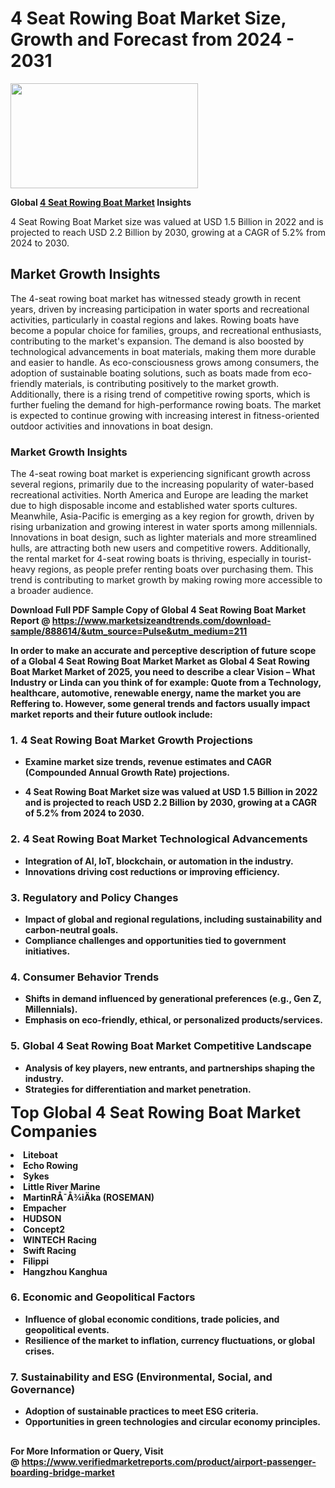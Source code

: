 <H1>4 Seat Rowing Boat Market Size, Growth and Forecast from 2024 - 2031</H1><img class="aligncenter size-medium wp-image-584254" src="https://thirdeyenews.in/wp-content/uploads/2024/09/Global-Market-Research-300x168.jpeg" alt="" width="300" height="168" /><p><strong>Global&nbsp;<a href="https://www.marketsizeandtrends.com/download-sample/888614/&amp;utm_source=Pulse&amp;utm_medium=211">4 Seat Rowing Boat Market</a> Insights</strong></p><p>4 Seat Rowing Boat Market size was valued at USD 1.5 Billion in 2022 and is projected to reach USD 2.2 Billion by 2030, growing at a CAGR of 5.2% from 2024 to 2030.</p><p><h2>Market Growth Insights</h2> <p>The 4-seat rowing boat market has witnessed steady growth in recent years, driven by increasing participation in water sports and recreational activities, particularly in coastal regions and lakes. Rowing boats have become a popular choice for families, groups, and recreational enthusiasts, contributing to the market's expansion. The demand is also boosted by technological advancements in boat materials, making them more durable and easier to handle. As eco-consciousness grows among consumers, the adoption of sustainable boating solutions, such as boats made from eco-friendly materials, is contributing positively to the market growth. Additionally, there is a rising trend of competitive rowing sports, which is further fueling the demand for high-performance rowing boats. The market is expected to continue growing with increasing interest in fitness-oriented outdoor activities and innovations in boat design.</p> <p><strong></strong></p> <h3>Market Growth Insights</h3> <p>The 4-seat rowing boat market is experiencing significant growth across several regions, primarily due to the increasing popularity of water-based recreational activities. North America and Europe are leading the market due to high disposable income and established water sports cultures. Meanwhile, Asia-Pacific is emerging as a key region for growth, driven by rising urbanization and growing interest in water sports among millennials. Innovations in boat design, such as lighter materials and more streamlined hulls, are attracting both new users and competitive rowers. Additionally, the rental market for 4-seat rowing boats is thriving, especially in tourist-heavy regions, as people prefer renting boats over purchasing them. This trend is contributing to market growth by making rowing more accessible to a broader audience.</p> <p><strong></p><p><span class=""><strong>Download Full PDF Sample Copy of Global 4 Seat Rowing Boat Market Report</strong> @ <a href="https://www.marketsizeandtrends.com/download-sample/888614/&amp;utm_source=Pulse&amp;utm_medium=211" target="_blank">https://www.marketsizeandtrends.com/download-sample/888614/&amp;utm_source=Pulse&amp;utm_medium=211</a></span></p><p>In order to make an accurate and perceptive description of future scope of a Global&nbsp;4 Seat Rowing Boat Market Market as Global&nbsp;4 Seat Rowing Boat Market Market of 2025, you need to describe a clear Vision &ndash; What Industry or Linda can you think of for example: Quote from a Technology, healthcare, automotive, renewable energy, name the market you are Reffering to. However, some general trends and factors usually impact market reports and their future outlook include:</p><h3>1.&nbsp;<strong>4 Seat Rowing Boat Market Growth Projections</strong></h3><ul><li>Examine market size trends, revenue estimates and CAGR (Compounded Annual Growth Rate) projections.</li><li><p>4 Seat Rowing Boat Market size was valued at USD 1.5 Billion in 2022 and is projected to reach USD 2.2 Billion by 2030, growing at a CAGR of 5.2% from 2024 to 2030.</p></li></ul><h3>2.&nbsp;<strong>4 Seat Rowing Boat Market Technological Advancements</strong></h3><ul><li>Integration of AI, IoT, blockchain, or automation in the industry.</li><li>Innovations driving cost reductions or improving efficiency.</li></ul><h3>3.&nbsp;<strong>Regulatory and Policy Changes</strong></h3><ul><li>Impact of global and regional regulations, including sustainability and carbon-neutral goals.</li><li>Compliance challenges and opportunities tied to government initiatives.</li></ul><h3>4.&nbsp;<strong>Consumer Behavior Trends</strong></h3><ul><li>Shifts in demand influenced by generational preferences (e.g., Gen Z, Millennials).</li><li>Emphasis on eco-friendly, ethical, or personalized products/services.</li></ul><h3>5.&nbsp;<strong>Global 4 Seat Rowing Boat Market Competitive Landscape</strong></h3><ul><li>Analysis of key players, new entrants, and partnerships shaping the industry.</li><li>Strategies for differentiation and market penetration.</li></ul><p data-pm-slice="1 1 []"><span style="color: inherit; font-family: inherit; font-size: 25px;">Top Global 4 Seat Rowing Boat Market Companies</span></p><div class="" data-test-id=""><p><li>Liteboat</li><li> Echo Rowing</li><li> Sykes</li><li> Little River Marine</li><li> MartinRÅ¯Å¾iÄka (ROSEMAN)</li><li> Empacher</li><li> HUDSON</li><li> Concept2</li><li> WINTECH Racing</li><li> Swift Racing</li><li> Filippi</li><li> Hangzhou Kanghua</li></p></div><h3>6.&nbsp;<strong>Economic and Geopolitical Factors</strong></h3><ul><li>Influence of global economic conditions, trade policies, and geopolitical events.</li><li>Resilience of the market to inflation, currency fluctuations, or global crises.</li></ul><h3>7.&nbsp;<strong>Sustainability and ESG (Environmental, Social, and Governance)</strong></h3><ul><li>Adoption of sustainable practices to meet ESG criteria.</li><li>Opportunities in green technologies and circular economy principles.</li></ul><h2><strong style="font-size: 14px;">For More Information or Query, Visit @&nbsp;</strong><a style="background-color: #ffffff; font-size: 14px;" href="https://www.marketsizeandtrends.com/report/4-seat-rowing-boat-market/" target="_blank">https://www.verifiedmarketreports.com/product/airport-passenger-boarding-bridge-market</a></h2>
